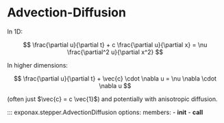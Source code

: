 # Advection-Diffusion

In 1D:

$$ \frac{\partial u}{\partial t} + c \frac{\partial u}{\partial x} = \nu \frac{\partial^2 u}{\partial x^2} $$

In higher dimensions:

$$ \frac{\partial u}{\partial t} + \vec{c} \cdot \nabla u = \nu \nabla \cdot \nabla u $$

(often just $\vec{c} = c \vec{1}$) and potentially with anisotropic diffusion.

::: exponax.stepper.AdvectionDiffusion
    options:
        members:
            - __init__
            - __call__